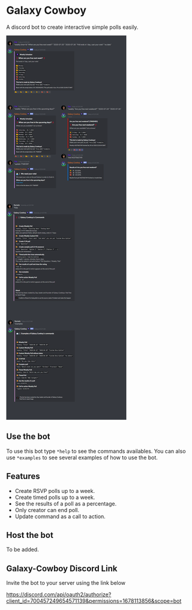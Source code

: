 # Galaxy Cowboy

A discord bot to create interactive simple polls easily.

![Image of a poll](assets/readme-image.png)


## Use the bot

To use this bot type `*help` to see the commands availables.
You can also use `*examples` to see several examples of how to use the bot.

## Features

- Create RSVP polls up to a week.
- Create timed polls up to a week.
- See the results of a poll as a percentage.
- Only creator can end poll.
- Update command as a call to action.

## Host the bot

To be added.

<!-- To host it create a file name "botconfig.json" or rename and edit "botconfig-sample.json" in the bot's folder. In this file must appear the token of the bot, the prefix ("!poll" by default) and, if wanted, a link to invite.

```json
{
	"token":"your token",
	"prefix":"!poll",
	"link":"the link to invite the bot (optional)"
}
```

Then in a command line in the bot's folder use `npm install`.

Now, to start the bot use `node index.js`. -->

## Galaxy-Cowboy Discord Link

Invite the bot to your server using the link below

<https://discord.com/api/oauth2/authorize?client_id=700457249654571139&permissions=1678113856&scope=bot>

